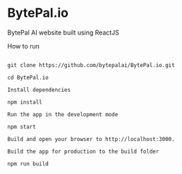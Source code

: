 # BytePal.io
BytePal AI website built using ReactJS

How to run  

```

git clone https://github.com/bytepalai/BytePal.io.git

cd BytePal.io

Install dependencies

npm install

Run the app in the development mode

npm start

Build and open your browser to http://localhost:3000.

Build the app for production to the build folder

npm run build


```

